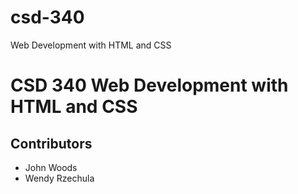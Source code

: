 # csd-340
Web Development with HTML and CSS
# CSD 340 Web Development with HTML and CSS
## Contributors
* John Woods
* Wendy Rzechula
